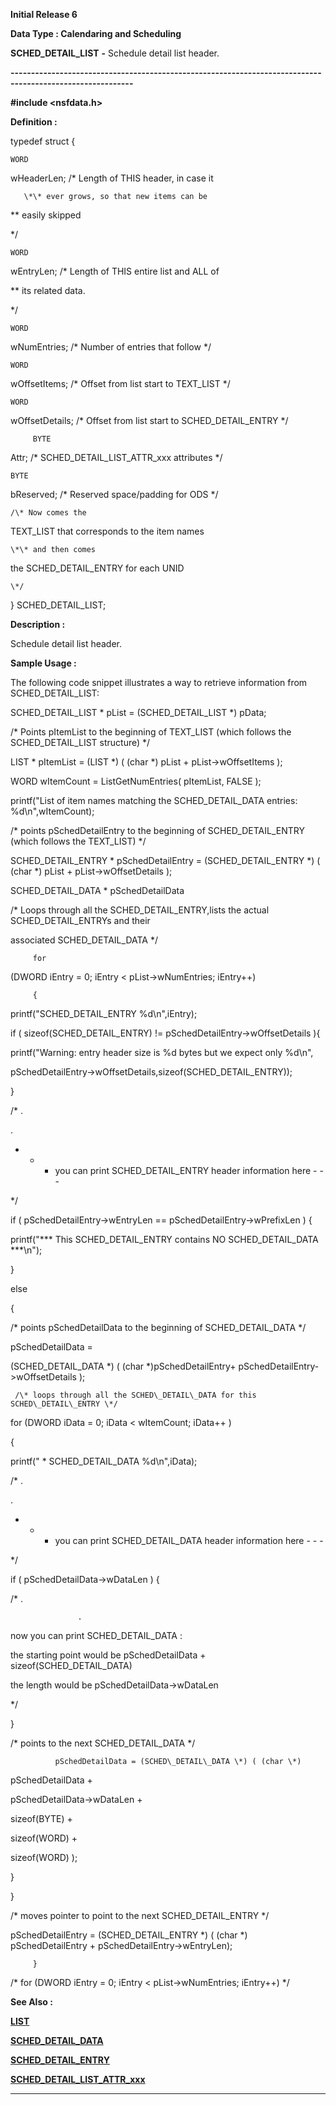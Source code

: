 




<!--
 /\* Font Definitions \*/
 @font-face
 {font-family:Courier;
 panose-1:2 7 4 9 2 2 5 2 4 4;}
@font-face
 {font-family:Helv;
 panose-1:2 11 6 4 2 2 2 3 2 4;}
@font-face
 {font-family:"Cambria Math";
 panose-1:2 4 5 3 5 4 6 3 2 4;}
 /\* Style Definitions \*/
 p.MsoNormal, li.MsoNormal, div.MsoNormal
 {margin-top:0cm;
 margin-right:0cm;
 margin-bottom:8.0pt;
 margin-left:0cm;
 line-height:107%;
 font-size:11.0pt;
 font-family:"Calibri",sans-serif;}
.MsoChpDefault
 {font-size:11.0pt;}
.MsoPapDefault
 {margin-bottom:8.0pt;
 line-height:107%;}
 /\* Page Definitions \*/
 @page WordSection1
 {size:612.0pt 792.0pt;
 margin:72.0pt 72.0pt 72.0pt 72.0pt;}
div.WordSection1
 {page:WordSection1;}
-->




**Initial Release 6**



**Data Type : Calendaring and
Scheduling**



**SCHED\_DETAIL\_LIST** **-** Schedule
detail list header.


**----------------------------------------------------------------------------------------------------------**



**#include
<nsfdata.h>**



**Definition :**



typedef struct {


    WORD       
wHeaderLen;     /\* Length of THIS header, in case it


                        
       \*\* ever grows, so that new items can be 


                               
\*\* easily skipped


                               
\*/


    WORD       
wEntryLen;      /\* Length of THIS entire list and ALL of 


                               
\*\* its related data.


                               
\*/


    WORD       
wNumEntries;    /\* Number of entries that follow \*/


    WORD       
wOffsetItems;   /\* Offset from list start to TEXT\_LIST \*/


    WORD       
wOffsetDetails; /\* Offset from list start to SCHED\_DETAIL\_ENTRY \*/


         BYTE       
Attr;           /\* SCHED\_DETAIL\_LIST\_ATTR\_xxx attributes \*/


    BYTE       
bReserved;      /\* Reserved space/padding for ODS \*/


 


    /\* Now comes the
TEXT\_LIST that corresponds to the item names 


    \*\* and then comes
the SCHED\_DETAIL\_ENTRY for each UNID


    \*/


} SCHED\_DETAIL\_LIST;


 


**Description :**



Schedule
detail list header.


 **Sample Usage :**


The following code
snippet illustrates a way to retrieve information from SCHED\_DETAIL\_LIST:


 


 


       
SCHED\_DETAIL\_LIST \* pList = (SCHED\_DETAIL\_LIST \*) pData;


           



       
/\* Points pItemList to the beginning of TEXT\_LIST (which follows the
SCHED\_DETAIL\_LIST structure) \*/


       
LIST \*  pItemList = (LIST \*) ( (char \*) pList + pList->wOffsetItems );  


               



       
WORD    wItemCount = ListGetNumEntries( pItemList, FALSE );


       
printf("List of item names matching the SCHED\_DETAIL\_DATA entries:
%d\n",wItemCount);


 


       
/\* points pSchedDetailEntry to the beginning of SCHED\_DETAIL\_ENTRY (which
follows the TEXT\_LIST) \*/


       
SCHED\_DETAIL\_ENTRY \*    pSchedDetailEntry = (SCHED\_DETAIL\_ENTRY \*) ( (char \*)
pList + pList->wOffsetDetails ); 


       
SCHED\_DETAIL\_DATA  \*    pSchedDetailData


 


       
/\* Loops through all the SCHED\_DETAIL\_ENTRY,lists the actual
SCHED\_DETAIL\_ENTRYs and their 


          
associated SCHED\_DETAIL\_DATA \*/


 


         for
(DWORD iEntry = 0; iEntry < pList->wNumEntries; iEntry++)


         {


              
printf("SCHED\_DETAIL\_ENTRY %d\n",iEntry);


              
if ( sizeof(SCHED\_DETAIL\_ENTRY) != pSchedDetailEntry->wOffsetDetails ){


                 
printf("Warning: entry header size is %d bytes but we expect only
%d\n",


                    
pSchedDetailEntry->wOffsetDetails,sizeof(SCHED\_DETAIL\_ENTRY));


              
}


              
/\* .


                 
.


                 
- - - you can print SCHED\_DETAIL\_ENTRY header information here - - -


              
\*/


 


              
if ( pSchedDetailEntry->wEntryLen == pSchedDetailEntry->wPrefixLen ) {


                 
printf("\*\*\* This SCHED\_DETAIL\_ENTRY contains NO SCHED\_DETAIL\_DATA
\*\*\*\n");


              
}


              
else


              
{


                 
/\* points pSchedDetailData to the beginning of SCHED\_DETAIL\_DATA \*/


                 
pSchedDetailData =  


                    
(SCHED\_DETAIL\_DATA \*) ( (char \*)pSchedDetailEntry+
pSchedDetailEntry->wOffsetDetails );                                


            
     /\* loops through all the SCHED\_DETAIL\_DATA for this SCHED\_DETAIL\_ENTRY \*/


                 
for (DWORD iData = 0; iData < wItemCount; iData++ )


                 
{


                    
printf("   \* SCHED\_DETAIL\_DATA %d\n",iData); 


                   
 /\* .


                       
.


                       
- - -  you can print SCHED\_DETAIL\_DATA header information here - - -


                    
\*/


 


                    
if ( pSchedDetailData->wDataLen ) {


                             
/\* .


             
                   .


                                
now you can print SCHED\_DETAIL\_DATA : 


                                   
the starting point would be pSchedDetailData + sizeof(SCHED\_DETAIL\_DATA)


                                   
the length would be pSchedDetailData->wDataLen


                              
\*/


                    
}


                    
/\* points to the next SCHED\_DETAIL\_DATA \*/


       
              pSchedDetailData = (SCHED\_DETAIL\_DATA \*) ( (char \*)
pSchedDetailData + 


                                       
pSchedDetailData->wDataLen + 


                                       
sizeof(BYTE) +


                                       
sizeof(WORD) +


                                       
sizeof(WORD) );


                  
}


              
}


 


              
/\* moves pointer to point to the next SCHED\_DETAIL\_ENTRY \*/


              
pSchedDetailEntry = (SCHED\_DETAIL\_ENTRY \*) ( (char \*) pSchedDetailEntry +
pSchedDetailEntry->wEntryLen);


 


         } 
/\* for (DWORD iEntry = 0; iEntry < pList->wNumEntries; iEntry++) \*/


 


 **See Also :**


**[LIST](LIST.md)**


**[SCHED\_DETAIL\_DATA](SCHED_DETAIL_DATA.md)**


**[SCHED\_DETAIL\_ENTRY](SCHED_DETAIL_ENTRY.md)**


**[SCHED\_DETAIL\_LIST\_ATTR\_xxx](notes:///8525872100478C66/61FD4E9848264AD28525620B006BA8BD/ED48E29744D824A385256A2C004AABF8)**



----------------------------------------------------------------------------------------------------------


 





